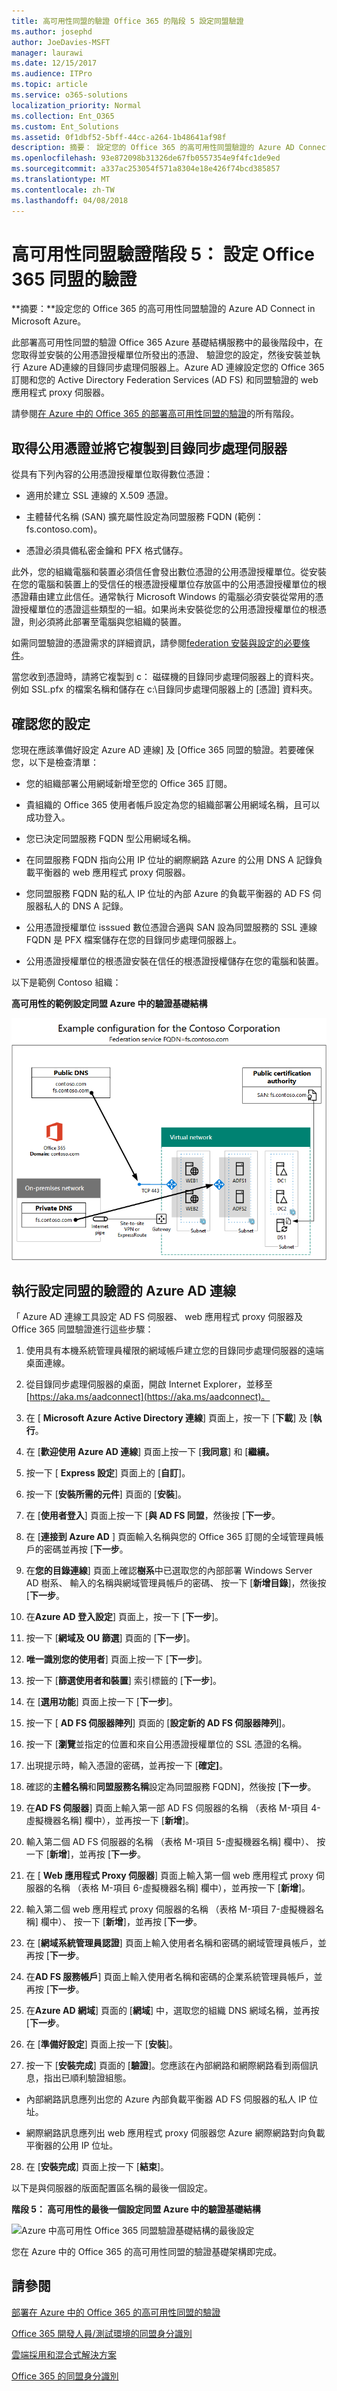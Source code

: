 ```yaml
---
title: 高可用性同盟的驗證 Office 365 的階段 5 設定同盟驗證
ms.author: josephd
author: JoeDavies-MSFT
manager: laurawi
ms.date: 12/15/2017
ms.audience: ITPro
ms.topic: article
ms.service: o365-solutions
localization_priority: Normal
ms.collection: Ent_O365
ms.custom: Ent_Solutions
ms.assetid: 0f1dbf52-5bff-44cc-a264-1b48641af98f
description: 摘要： 設定您的 Office 365 的高可用性同盟驗證的 Azure AD Connect in Microsoft Azure。
ms.openlocfilehash: 93e872098b31326de67fb0557354e9f4fc1de9ed
ms.sourcegitcommit: a337ac253054f571a8304e18e426f74bcd385857
ms.translationtype: MT
ms.contentlocale: zh-TW
ms.lasthandoff: 04/08/2018
---
```

# <a name="high-availability-federated-authentication-phase-5-configure-federated-authentication-for-office-365"></a>高可用性同盟驗證階段 5： 設定 Office 365 同盟的驗證

 **摘要：**設定您的 Office 365 的高可用性同盟驗證的 Azure AD Connect in Microsoft Azure。
 
此部署高可用性同盟的驗證 Office 365 Azure 基礎結構服務中的最後階段中，在您取得並安裝的公用憑證授權單位所發出的憑證、 驗證您的設定，然後安裝並執行 Azure AD連線的目錄同步處理伺服器上。Azure AD 連線設定您的 Office 365 訂閱和您的 Active Directory Federation Services (AD FS) 和同盟驗證的 web 應用程式 proxy 伺服器。
  
請參閱[在 Azure 中的 Office 365 的部署高可用性同盟的驗證](deploy-high-availability-federated-authentication-for-office-365-in-azure.md)的所有階段。
  
## <a name="get-a-public-certificate-and-copy-it-to-the-directory-synchronization-server"></a>取得公用憑證並將它複製到目錄同步處理伺服器

從具有下列內容的公用憑證授權單位取得數位憑證：
  
- 適用於建立 SSL 連線的 X.509 憑證。
    
- 主體替代名稱 (SAN) 擴充屬性設定為同盟服務 FQDN (範例： fs.contoso.com)。
    
- 憑證必須具備私密金鑰和 PFX 格式儲存。
    
此外，您的組織電腦和裝置必須信任會發出數位憑證的公用憑證授權單位。從安裝在您的電腦和裝置上的受信任的根憑證授權單位存放區中的公用憑證授權單位的根憑證藉由建立此信任。通常執行 Microsoft Windows 的電腦必須安裝從常用的憑證授權單位的憑證這些類型的一組。如果尚未安裝從您的公用憑證授權單位的根憑證，則必須將此部署至電腦與您組織的裝置。
  
如需同盟驗證的憑證需求的詳細資訊，請參閱[federation 安裝與設定的必要條件](https://docs.microsoft.com/azure/active-directory/connect/active-directory-aadconnect-prerequisites#prerequisites-for-federation-installation-and-configuration)。
  
當您收到憑證時，請將它複製到 c： 磁碟機的目錄同步處理伺服器上的資料夾。例如 SSL.pfx 的檔案名稱和儲存在 c:\\目錄同步處理伺服器上的 [憑證] 資料夾。
  
## <a name="verify-your-configuration"></a>確認您的設定

您現在應該準備好設定 Azure AD 連線] 及 [Office 365 同盟的驗證。若要確保您，以下是檢查清單：
  
- 您的組織部署公用網域新增至您的 Office 365 訂閱。
    
- 貴組織的 Office 365 使用者帳戶設定為您的組織部署公用網域名稱，且可以成功登入。
    
- 您已決定同盟服務 FQDN 型公用網域名稱。
    
- 在同盟服務 FQDN 指向公用 IP 位址的網際網路 Azure 的公用 DNS A 記錄負載平衡器的 web 應用程式 proxy 伺服器。
    
- 您同盟服務 FQDN 點的私人 IP 位址的內部 Azure 的負載平衡器的 AD FS 伺服器私人的 DNS A 記錄。
    
- 公用憑證授權單位 isssued 數位憑證合適與 SAN 設為同盟服務的 SSL 連線 FQDN 是 PFX 檔案儲存在您的目錄同步處理伺服器上。
    
- 公用憑證授權單位的根憑證安裝在信任的根憑證授權儲存在您的電腦和裝置。
    
以下是範例 Contoso 組織：
  
**高可用性的範例設定同盟 Azure 中的驗證基礎結構**

![Azure 中高可用性 Office 365 同盟驗證基礎結構的範例設定](images/ac1a6a0d-0156-4407-9336-6e4cd6db8633.png)
  
## <a name="run-azure-ad-connect-to-configure-federated-authentication"></a>執行設定同盟的驗證的 Azure AD 連線

「 Azure AD 連線工具設定 AD FS 伺服器、 web 應用程式 proxy 伺服器及 Office 365 同盟驗證進行這些步驟：
  
1. 使用具有本機系統管理員權限的網域帳戶建立您的目錄同步處理伺服器的遠端桌面連線。
    
2. 從目錄同步處理伺服器的桌面，開啟 Internet Explorer，並移至[https://aka.ms/aadconnect](https://aka.ms/aadconnect)。
    
3. 在 [ **Microsoft Azure Active Directory 連線**] 頁面上，按一下 [**下載**] 及 [**執行**。
    
4. 在 [**歡迎使用 Azure AD 連線**] 頁面上按一下 [**我同意**] 和 [**繼續。**
    
5. 按一下 [ **Express 設定**] 頁面上的 [**自訂**]。
    
6. 按一下 [**安裝所需的元件**] 頁面的 [**安裝**]。
    
7. 在 [**使用者登入**] 頁面上按一下 [**與 AD FS 同盟**，然後按 [**下一步**。
    
8. 在 [**連接到 Azure AD** ] 頁面輸入名稱與您的 Office 365 訂閱的全域管理員帳戶的密碼並再按 [**下一步**。
    
9. 在**您的目錄連線**] 頁面上確認**樹系**中已選取您的內部部署 Windows Server AD 樹系、 輸入的名稱與網域管理員帳戶的密碼、 按一下 [**新增目錄**]，然後按 [**下一步**。
    
10. 在**Azure AD 登入設定**] 頁面上，按一下 [**下一步**]。
    
11. 按一下 [**網域及 OU 篩選**] 頁面的 [**下一步**]。
    
12. **唯一識別您的使用者**] 頁面上按一下 [**下一步**]。
    
13. 按一下 [**篩選使用者和裝置**] 索引標籤的 [**下一步**]。
    
14. 在 [**選用功能**] 頁面上按一下 [**下一步**]。
    
15. 按一下 [ **AD FS 伺服器陣列**] 頁面的 [**設定新的 AD FS 伺服器陣列**]。
    
16. 按一下 [**瀏覽**並指定的位置和來自公用憑證授權單位的 SSL 憑證的名稱。
    
17. 出現提示時，輸入憑證的密碼，並再按一下 [**確定]**。
    
18. 確認的**主體名稱**和**同盟服務名稱**設定為同盟服務 FQDN]，然後按 [**下一步**。
    
19. 在**AD FS 伺服器**] 頁面上輸入第一部 AD FS 伺服器的名稱 （表格 M-項目 4-虛擬機器名稱] 欄中），並再按一下 [**新增**]。
    
20. 輸入第二個 AD FS 伺服器的名稱 （表格 M-項目 5-虛擬機器名稱] 欄中）、 按一下 [**新增**]，並再按 [**下一步**。
    
21. 在 [ **Web 應用程式 Proxy 伺服器**] 頁面上輸入第一個 web 應用程式 proxy 伺服器的名稱 （表格 M-項目 6-虛擬機器名稱] 欄中），並再按一下 [**新增**]。
    
22. 輸入第二個 web 應用程式 proxy 伺服器的名稱 （表格 M-項目 7-虛擬機器名稱] 欄中）、 按一下 [**新增**]，並再按 [**下一步**。
    
23. 在 [**網域系統管理員認證**] 頁面上輸入使用者名稱和密碼的網域管理員帳戶，並再按 [**下一步**。
    
24. 在**AD FS 服務帳戶**] 頁面上輸入使用者名稱和密碼的企業系統管理員帳戶，並再按 [**下一步**。
    
25. 在**Azure AD 網域**] 頁面的 [**網域**] 中，選取您的組織 DNS 網域名稱，並再按 [**下一步**。
    
26. 在 [**準備好設定**] 頁面上按一下 [**安裝**]。
    
27. 按一下 [**安裝完成**] 頁面的 [**驗證**]。您應該在內部網路和網際網路看到兩個訊息，指出已順利驗證組態。
    
  - 內部網路訊息應列出您的 Azure 內部負載平衡器 AD FS 伺服器的私人 IP 位址。
    
  - 網際網路訊息應列出 web 應用程式 proxy 伺服器您 Azure 網際網路對向負載平衡器的公用 IP 位址。
    
28. 在 [**安裝完成**] 頁面上按一下 [**結束**]。
    
以下是與伺服器的版面配置區名稱的最後一個設定。
  
**階段 5： 高可用性的最後一個設定同盟 Azure 中的驗證基礎結構**

![Azure 中高可用性 Office 365 同盟驗證基礎結構的最後設定](images/c5da470a-f2aa-489a-a050-df09b4d641df.png)
  
您在 Azure 中的 Office 365 的高可用性同盟的驗證基礎架構即完成。
  
## <a name="see-also"></a>請參閱

[部署在 Azure 中的 Office 365 的高可用性同盟的驗證](deploy-high-availability-federated-authentication-for-office-365-in-azure.md)
  
[Office 365 開發人員/測試環境的同盟身分識別](federated-identity-for-your-office-365-dev-test-environment.md)
  
[雲端採用和混合式解決方案](cloud-adoption-and-hybrid-solutions.md)

[Office 365 的同盟身分識別](https://support.office.com/article/Understanding-Office-365-identity-and-Azure-Active-Directory-06a189e7-5ec6-4af2-94bf-a22ea225a7a9#bk_federated)


